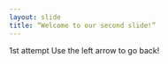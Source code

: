```yaml
---
layout: slide
title: “Welcome to our second slide!”
---
```

1st attempt
Use the left arrow to go back!
